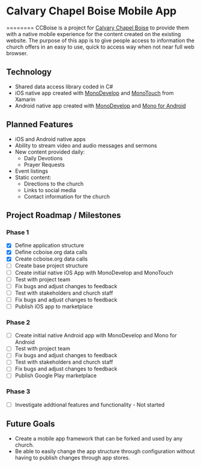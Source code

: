 # Calvary Chapel Boise Mobile App
========
CCBoise is a project for [Calvary Chapel Boise](http://ccboise.org) to provide them with a native mobile experience for the content created on the existing website. The purpose of this app is to give people access to information the church offers in an easy to use, quick to access way when not near full web browser.

## Technology
* Shared data access library coded in C#
* iOS native app created with [MonoDevelop](https://github.com/mono/monodevelop) and [MonoTouch](http://xamarin.com/monotouch) from Xamarin
* Android native app created with [MonoDevelop](https://github.com/mono/monodevelop) and [Mono for Android](http://xamarin.com/monoforandroid)

## Planned Features
* iOS and Android native apps
* Ability to stream video and audio messages and sermons
* New content provided daily:
	* Daily Devotions
	* Prayer Requests
* Event listings
* Static content:
	* Directions to the church
	* Links to social media
	* Contact information for the church

## Project Roadmap / Milestones
### Phase 1
- [x] Define application structure
- [x] Define ccboise.org data calls
- [x] Create ccboise.org data calls
- [ ] Create base project structure
- [ ] Create initial native iOS App with MonoDevelop and MonoTouch
- [ ] Test with project team
- [ ] Fix bugs and adjust changes to feedback
- [ ] Test with stakeholders and church staff
- [ ] Fix bugs and adjust changes to feedback
- [ ] Publish iOS app to marketplace

### Phase 2
- [ ] Create initial native Android app with MonoDevelop and Mono for Android
- [ ] Test with project team
- [ ] Fix bugs and adjust changes to feedback
- [ ] Test with stakeholders and church staff
- [ ] Fix bugs and adjust changes to feedback
- [ ] Publish Google Play marketplace

### Phase 3
- [ ] Investigate addtional features and functionality - Not started

## Future Goals
* Create a mobile app framework that can be forked and used by any church.
* Be able to easily change the app structure through configuration without having to publish changes through app stores.

